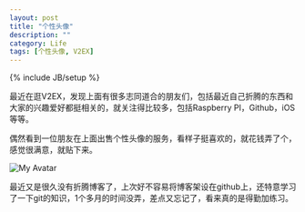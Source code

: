 ```yaml
---
layout: post
title: "个性头像"
description: ""
category: Life
tags: [个性头像, V2EX]
---
```

{% include JB/setup %}
 
最近在逛V2EX，发现上面有很多志同道合的朋友们，包括最近自己折腾的东西和大家的兴趣爱好都挺相关的，就关注得比较多，包括Raspberry PI，Github，iOS等等。

偶然看到一位朋友在上面出售个性头像的服务，看样子挺喜欢的，就花钱弄了个，感觉很满意，就贴下来。 

![My Avatar](http://imgout.ph.126.net/12935171/image.jpg "Avatar")

最近又是很久没有折腾博客了，上次好不容易将博客架设在github上，还特意学习了一下git的知识，1个多月的时间没弄，差点又忘记了，看来真的是得勤加练习。